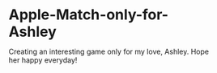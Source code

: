 # Apple-Match-only-for-Ashley
Creating an interesting game only for my love, Ashley. Hope her happy everyday!
<html lang="zh-CN">
<head>
    <meta charset="UTF-8">
    <meta name="viewport" content="width=device-width, initial-scale=1.0, user-scalable=no">
    <title>💖 Ashley专属水果匹配游戏 💖</title>
    <meta name="description" content="为我最爱的Ashley定制的生日专属游戏 - 3月25日生日快乐！">
    <style>
        /* 基础重置 */
        * {
            margin: 0;
            padding: 0;
            box-sizing: border-box;
            -webkit-tap-highlight-color: transparent;
        }

        body {
            font-family: 'PingFang SC', 'Helvetica Neue', Arial, sans-serif;
            background: linear-gradient(135deg, #ff9a9e 0%, #fad0c4 50%, #ffd1ff 100%);
            min-height: 100vh;
            position: relative;
            overflow-x: hidden;
            color: #fff;
            user-select: none;
        }

        /* Ashley专属背景动画 */
        .love-background {
            position: fixed;
            top: 0;
            left: 0;
            width: 100%;
            height: 100%;
            pointer-events: none;
            z-index: -1;
        }

        .heart {
            position: absolute;
            font-size: 24px;
            animation: floatHeart 8s infinite linear;
            opacity: 0.6;
        }

        .heart:nth-child(1) { left: 5%; animation-delay: 0s; }
        .heart:nth-child(2) { left: 15%; animation-delay: 1s; }
        .heart:nth-child(3) { left: 30%; animation-delay: 2s; }
        .heart:nth-child(4) { left: 50%; animation-delay: 3s; }
        .heart:nth-child(5) { left: 70%; animation-delay: 4s; }
        .heart:nth-child(6) { left: 85%; animation-delay: 5s; }

        @keyframes floatHeart {
            0% {
                transform: translateY(100vh) rotate(0deg);
                opacity: 0;
            }
            10% { opacity: 0.6; }
            90% { opacity: 0.6; }
            100% {
                transform: translateY(-20vh) rotate(360deg);
                opacity: 0;
            }
        }

        /* 主容器 */
        #gameContainer {
            width: 100%;
            max-width: 100vw;
            margin: 0;
            position: relative;
            background: rgba(255, 255, 255, 0.1);
            backdrop-filter: blur(10px);
            min-height: 100vh;
            overflow-x: hidden;
        }

        /* 屏幕管理 */
        .screen {
            display: none;
            width: 100%;
            min-height: 100vh;
            padding: 10px;
            text-align: center;
            color: #fff;
            animation: fadeIn 0.5s ease-in-out;
            overflow-y: auto;
        }

        .screen.active {
            display: block;
        }

        @keyframes fadeIn {
            from { opacity: 0; transform: translateY(20px); }
            to { opacity: 1; transform: translateY(0); }
        }

        /* Ashley专属主菜单 */
        .ashley-header h1 {
            font-size: clamp(1.8rem, 6vw, 3rem);
            font-weight: 900;
            background: linear-gradient(45deg, #ff6b9d, #c44569, #f8b500, #ff6b9d);
            background-size: 400% 400%;
            -webkit-background-clip: text;
            background-clip: text;
            -webkit-text-fill-color: transparent;
            animation: ashleyGradient 3s ease-in-out infinite;
            margin: 20px 0;
            text-shadow: 2px 2px 10px rgba(255, 107, 157, 0.5);
        }

        @keyframes ashleyGradient {
            0%, 100% { background-position: 0% 50%; }
            50% { background-position: 100% 50%; }
        }

        .love-subtitle {
            font-size: clamp(0.9rem, 3vw, 1.2rem);
            color: #ffe4e1;
            margin-bottom: 20px;
            font-weight: 600;
            line-height: 1.5;
            padding: 0 10px;
        }

        .romantic-message {
            background: rgba(255, 182, 193, 0.2);
            backdrop-filter: blur(10px);
            border-radius: 15px;
            padding: 15px;
            margin: 20px auto;
            max-width: 90%;
            border: 1px solid rgba(255, 182, 193, 0.3);
            animation: gentlePulse 3s ease-in-out infinite;
        }

        @keyframes gentlePulse {
            0%, 100% { transform: scale(1); }
            50% { transform: scale(1.02); }
        }

        .romantic-message p {
            margin: 8px 0;
            font-size: clamp(0.9rem, 2.5vw, 1.1rem);
        }

        /* 生日特殊效果检测 */
        .birthday-special {
            background: linear-gradient(135deg, #ff6b9d, #ffd700, #ff6b9d);
            background-size: 200% 200%;
            animation: birthdayGlow 2s ease-in-out infinite;
            padding: 20px;
            border-radius: 20px;
            margin: 20px auto;
            max-width: 90%;
            border: 2px solid #ffd700;
            box-shadow: 0 0 30px rgba(255, 215, 0, 0.5);
        }

        @keyframes birthdayGlow {
            0%, 100% { 
                background-position: 0% 50%; 
                box-shadow: 0 0 30px rgba(255, 215, 0, 0.5);
            }
            50% { 
                background-position: 100% 50%; 
                box-shadow: 0 0 50px rgba(255, 215, 0, 0.8);
            }
        }

        .birthday-message {
            font-size: clamp(1.1rem, 3vw, 1.5rem);
            font-weight: 700;
            color: #fff;
            text-shadow: 2px 2px 4px rgba(0,0,0,0.5);
            animation: birthdayTextGlow 2s ease-in-out infinite;
        }

        @keyframes birthdayTextGlow {
            0%, 100% { text-shadow: 2px 2px 4px rgba(0,0,0,0.5), 0 0 20px rgba(255,215,0,0.5); }
            50% { text-shadow: 2px 2px 4px rgba(0,0,0,0.7), 0 0 30px rgba(255,215,0,0.8); }
        }

        /* 按钮样式 */
        .ashley-btn {
            background: linear-gradient(45deg, #ff6b9d, #c44569);
            color: white;
            border: none;
            padding: 15px 30px;
            font-size: clamp(1rem, 3vw, 1.2rem);
            font-weight: 700;
            border-radius: 25px;
            cursor: pointer;
            transition: all 0.3s ease;
            box-shadow: 0 6px 20px rgba(255, 107, 157, 0.4);
            margin: 8px;
            min-width: 200px;
            width: 90%;
            max-width: 300px;
        }

        .ashley-btn:hover, .ashley-btn:active {
            transform: translateY(-3px) scale(1.02);
            box-shadow: 0 10px 25px rgba(255, 107, 157, 0.6);
        }

        .high-score {
            margin: 20px 0;
            font-size: clamp(1rem, 3vw, 1.2rem);
            color: #ffd700;
            font-weight: 600;
        }

        /* 难度选择 */
        .difficulty-grid {
            display: grid;
            grid-template-columns: repeat(auto-fit, minmax(250px, 1fr));
            gap: 15px;
            padding: 20px 10px;
            max-width: 800px;
            margin: 0 auto;
        }

        .difficulty-card {
            background: rgba(255, 182, 193, 0.2);
            backdrop-filter: blur(10px);
            border: 2px solid rgba(255, 182, 193, 0.3);
            border-radius: 15px;
            padding: 20px;
            cursor: pointer;
            transition: all 0.3s ease;
            color: white;
        }

        .difficulty-card:hover, .difficulty-card:active {
            transform: translateY(-5px);
            box-shadow: 0 15px 30px rgba(255, 182, 193, 0.4);
        }

        .difficulty-icon {
            font-size: 40px;
            margin-bottom: 10px;
        }

        .difficulty-name {
            font-size: 1.3rem;
            font-weight: 700;
            margin-bottom: 8px;
        }

        .difficulty-desc {
            font-size: 1rem;
            margin-bottom: 10px;
            opacity: 0.9;
        }

        .difficulty-stats {
            display: flex;
            justify-content: space-around;
            font-size: 0.85rem;
        }

        /* 游戏界面布局 */
        .game-layout {
            display: flex;
            flex-direction: column;
            align-items: center;
            padding: 10px;
            width: 100%;
            max-width: 100vw;
        }

        /* 手机端状态栏 */
        .mobile-status-bar {
            width: 100%;
            background: rgba(255, 182, 193, 0.3);
            backdrop-filter: blur(10px);
            padding: 12px;
            border-radius: 15px;
            margin-bottom: 10px;
        }

        .ashley-game-title {
            font-size: clamp(1rem, 4vw, 1.3rem);
            font-weight: 700;
            text-align: center;
            margin-bottom: 8px;
            background: linear-gradient(45deg, #ff6b9d, #c44569);
            -webkit-background-clip: text;
            background-clip: text;
            -webkit-text-fill-color: transparent;
        }

        .mobile-stats {
            display: flex;
            justify-content: space-around;
            font-size: clamp(0.8rem, 3vw, 1rem);
            font-weight: 600;
        }

        .mobile-stats span {
            background: rgba(255, 255, 255, 0.2);
            padding: 6px 10px;
            border-radius: 15px;
            backdrop-filter: blur(5px);
        }

        /* 游戏网格 */
        .game-area {
            width: 100%;
            display: flex;
            justify-content: center;
            margin: 10px 0;
        }

        .grid-container {
            background: rgba(255, 182, 193, 0.2);
            backdrop-filter: blur(15px);
            border-radius: 20px;
            padding: 15px;
            border: 2px solid rgba(255, 182, 193, 0.4);
            box-shadow: 0 8px 25px rgba(255, 182, 193, 0.3);
        }

        .game-grid {
            display: grid;
            gap: 4px;
            background: rgba(255, 255, 255, 0.1);
            border-radius: 15px;
            padding: 10px;
        }

        /* 响应式网格大小 */
        .game-grid.size-6 {
            grid-template-columns: repeat(6, 1fr);
            width: min(90vw, 360px);
            height: min(90vw, 360px);
        }

        .game-grid.size-7 {
            grid-template-columns: repeat(7, 1fr);
            width: min(90vw, 350px);
            height: min(90vw, 350px);
        }

        .game-grid.size-8 {
            grid-template-columns: repeat(8, 1fr);
            width: min(90vw, 320px);
            height: min(90vw, 320px);
        }

        .game-grid.size-9 {
            grid-template-columns: repeat(9, 1fr);
            width: min(90vw, 300px);
            height: min(90vw, 300px);
        }

        /* 游戏格子 */
        .cell {
            aspect-ratio: 1;
            background: linear-gradient(135deg, #ffe4e1, #ffc0cb);
            border-radius: 8px;
            display: flex;
            align-items: center;
            justify-content: center;
            cursor: pointer;
            transition: all 0.2s ease;
            border: 1px solid rgba(255, 182, 193, 0.3);
            box-shadow: 0 2px 8px rgba(255, 182, 193, 0.2);
            position: relative;
            overflow: hidden;
        }

        .cell:active {
            transform: scale(0.95);
        }

        .cell.selected {
            background: linear-gradient(135deg, #ff6b9d, #c44569);
            transform: scale(1.1);
            box-shadow: 0 0 20px rgba(255, 107, 157, 0.6);
            animation: selectedPulse 1.5s ease-in-out infinite;
        }

        @keyframes selectedPulse {
            0%, 100% { box-shadow: 0 0 20px rgba(255, 107, 157, 0.6); }
            50% { box-shadow: 0 0 30px rgba(255, 107, 157, 0.9); }
        }

        .cell.hint {
            animation: hintBlink 1s ease-in-out 3;
        }

        @keyframes hintBlink {
            0%, 100% { background: linear-gradient(135deg, #ffe4e1, #ffc0cb); }
            50% { background: linear-gradient(135deg, #00ff88, #00cc66); }
        }

        /* 水果样式 */
        .fruit {
            font-size: clamp(18px, 5vw, 28px);
            filter: drop-shadow(1px 1px 3px rgba(255, 182, 193, 0.5));
            animation: fruitPop 0.3s ease-out;
        }

        @keyframes fruitPop {
            0% { transform: scale(0) rotate(180deg); opacity: 0; }
            100% { transform: scale(1) rotate(0deg); opacity: 1; }
        }

        /* 特殊水果效果 */
        .special-1 { animation: specialGlow1 2s ease-in-out infinite; }
        .special-2 { animation: specialGlow2 2s ease-in-out infinite; }
        .special-3 { animation: specialGlow3 2s ease-in-out infinite; }
        .special-4 { animation: specialGlow4 2s ease-in-out infinite; }

        @keyframes specialGlow1 {
            0%, 100% { filter: drop-shadow(0 0 5px #ffd700); }
            50% { filter: drop-shadow(0 0 15px #ffd700); }
        }

        @keyframes specialGlow2 {
            0%, 100% { filter: drop-shadow(0 0 5px #ff6b6b); }
            50% { filter: drop-shadow(0 0 15px #ff6b6b); }
        }

        @keyframes specialGlow3 {
            0%, 100% { filter: drop-shadow(0 0 5px #4ecdc4); }
            50% { filter: drop-shadow(0 0 15px #4ecdc4); }
        }

        @keyframes specialGlow4 {
            0%, 100% { filter: drop-shadow(0 0 8px #ff00ff); }
            50% { filter: drop-shadow(0 0 20px #ff00ff); }
        }

        /* 手机端道具栏 */
        .mobile-powers-container {
            width: 100%;
            background: rgba(255, 182, 193, 0.3);
            backdrop-filter: blur(10px);
            padding: 10px;
            border-radius: 15px;
            margin: 10px 0;
        }

        .mobile-power-ups {
            display: grid;
            grid-template-columns: repeat(6, 1fr);
            gap: 6px;
        }

        .powerup-btn {
            background: linear-gradient(135deg, rgba(255, 107, 157, 0.8), rgba(196, 69, 105, 0.8));
            border: 1px solid rgba(255, 182, 193, 0.4);
            border-radius: 10px;
            padding: 8px 4px;
            cursor: pointer;
            transition: all 0.2s ease;
            color: white;
            display: flex;
            flex-direction: column;
            align-items: center;
            justify-content: center;
            min-height: 60px;
            position: relative;
            backdrop-filter: blur(5px);
        }

        .powerup-btn:active {
            transform: scale(0.95);
        }

        .powerup-btn.active {
            background: linear-gradient(135deg, #ff6b9d, #c44569);
            box-shadow: 0 0 15px rgba(255, 107, 157, 0.6);
            animation: activePowerup 2s ease-in-out infinite;
        }

        @keyframes activePowerup {
            0%, 100% { box-shadow: 0 0 15px rgba(255, 107, 157, 0.6); }
            50% { box-shadow: 0 0 25px rgba(255, 107, 157, 0.9); }
        }

        .powerup-btn.disabled {
            background: rgba(100, 100, 100, 0.5);
            opacity: 0.4;
        }

        .powerup-icon {
            font-size: clamp(16px, 4vw, 24px);
            margin-bottom: 2px;
        }

        .powerup-name {
            font-size: clamp(8px, 2vw, 10px);
            font-weight: 600;
            text-align: center;
        }

        .powerup-count {
            position: absolute;
            top: -5px;
            right: -5px;
            background: linear-gradient(45deg, #ff6b9d, #c44569);
            color: white;
            border-radius: 50%;
            width: 18px;
            height: 18px;
            font-size: 10px;
            font-weight: bold;
            display: flex;
            align-items: center;
            justify-content: center;
            border: 1px solid #fff;
        }

        /* 控制按钮 */
        .game-controls {
            display: flex;
            justify-content: center;
            gap: 8px;
            margin: 15px 0;
            flex-wrap: wrap;
        }

        .control-btn {
            background: linear-gradient(45deg, rgba(255, 107, 157, 0.9), rgba(196, 69, 105, 0.9));
            color: white;
            border: 1px solid rgba(255, 182, 193, 0.5);
            padding: 10px 15px;
            font-size: clamp(0.8rem, 2.5vw, 1rem);
            font-weight: 600;
            border-radius: 20px;
            cursor: pointer;
            transition: all 0.2s ease;
            backdrop-filter: blur(5px);
            min-width: 70px;
        }

        .control-btn:active {
            transform: scale(0.95);
        }

        .control-btn:disabled {
            background: rgba(100, 100, 100, 0.5);
            opacity: 0.5;
        }

        /* 返回按钮 */
        .back-btn {
            background: linear-gradient(45deg, #ff6b9d, #c44569);
            color: white;
            border: none;
            padding: 12px 25px;
            font-size: clamp(0.9rem, 3vw, 1.1rem);
            font-weight: 600;
            border-radius: 25px;
            cursor: pointer;
            margin: 20px;
            transition: all 0.2s ease;
        }

        .back-btn:active {
            transform: scale(0.95);
        }

        /* 成就系统 */
        .achievements-container {
            padding: 20px 10px;
            max-width: 600px;
            margin: 0 auto;
        }

        .achievement-item {
            display: flex;
            align-items: center;
            gap: 15px;
            padding: 15px;
            margin: 10px 0;
            border-radius: 12px;
            background: rgba(255, 182, 193, 0.2);
            backdrop-filter: blur(10px);
            border: 1px solid rgba(255, 182, 193, 0.3);
        }

        .achievement-item.achieved {
            background: rgba(76, 175, 80, 0.3);
            border-color: rgba(76, 175, 80, 0.5);
        }

        .achievement-item.locked {
            opacity: 0.5;
        }

        .achievement-icon {
            font-size: 2rem;
            min-width: 50px;
            text-align: center;
        }

        .achievement-info {
            flex: 1;
            text-align: left;
        }

        .achievement-name {
            font-size: 1.1rem;
            font-weight: bold;
            margin-bottom: 4px;
        }

        .achievement-desc {
            font-size: 0.9rem;
            opacity: 0.8;
        }

        .achievement-status {
            font-size: 1.5rem;
        }

        /* 情书界面 */
        .love-letter-container {
            max-width: 600px;
            margin: 0 auto;
            padding: 20px;
            background: rgba(255, 182, 193, 0.2);
            backdrop-filter: blur(15px);
            border-radius: 20px;
            border: 2px solid rgba(255, 182, 193, 0.3);
        }

        .letter-header h2 {
            font-size: clamp(1.5rem, 5vw, 2.5rem);
            background: linear-gradient(45deg, #ff6b9d, #c44569);
            -webkit-background-clip: text;
            background-clip: text;
            -webkit-text-fill-color: transparent;
            margin-bottom: 10px;
        }

        .letter-content {
            text-align: left;
            line-height: 1.6;
            font-size: clamp(0.9rem, 3vw, 1.1rem);
        }

        .letter-content p {
            margin: 15px 0;
        }

        .love-list {
            list-style: none;
            padding: 0;
            margin: 20px 0;
        }

        .love-list li {
            margin: 10px 0;
            padding-left: 10px;
        }

        .letter-signature {
            text-align: center;
            font-style: italic;
            font-weight: bold;
            margin: 30px 0 20px 0;
            font-size: clamp(1rem, 3vw, 1.2rem);
        }

        .letter-interactive {
            display: flex;
            flex-direction: column;
            gap: 10px;
            margin: 20px 0;
        }

        .love-btn {
            background: linear-gradient(45deg, #ff6b9d, #c44569);
            color: white;
            border: none;
            padding: 12px 20px;
            border-radius: 25px;
            font-size: clamp(0.9rem, 3vw, 1rem);
            font-weight: 600;
            cursor: pointer;
            transition: all 0.2s ease;
        }

        .love-btn:active {
            transform: scale(0.95);
        }

        /* 游戏结束界面 */
        .game-over-overlay {
            position: fixed;
            top: 0;
            left: 0;
            right: 0;
            bottom: 0;
            background: rgba(0, 0, 0, 0.8);
            backdrop-filter: blur(10px);
            display: flex;
            justify-content: center;
            align-items: center;
            z-index: 10000;
            padding: 20px;
        }

        .game-over-content {
            background: linear-gradient(135deg, #ff6b9d, #c44569);
            color: white;
            padding: 30px 20px;
            border-radius: 20px;
            text-align: center;
            max-width: 400px;
            width: 100%;
            box-shadow: 0 20px 40px rgba(0,0,0,0.3);
        }

        .game-over-content h2 {
            font-size: clamp(1.8rem, 5vw, 2.5rem);
            margin-bottom: 20px;
        }

        .final-stats {
            margin: 20px 0;
            text-align: left;
        }

        .stat-item {
            display: flex;
            justify-content: space-between;
            padding: 8px 0;
            border-bottom: 1px solid rgba(255,255,255,0.2);
            font-size: clamp(0.9rem, 3vw, 1rem);
        }

        .stat-value {
            color: #ffd700;
            font-weight: bold;
        }

        .new-record {
            background: rgba(255, 215, 0, 0.3);
            padding: 15px;
            border-radius: 10px;
            margin: 15px 0;
            font-weight: bold;
            animation: celebration 2s ease-in-out infinite;
        }

        @keyframes celebration {
            0%, 100% { transform: scale(1); }
            50% { transform: scale(1.05); }
        }

        .game-over-buttons {
            display: flex;
            gap: 10px;
            justify-content: center;
            margin-top: 20px;
        }

        .restart-btn, .home-btn {
            flex: 1;
            padding: 12px;
            border: none;
            border-radius: 25px;
            font-size: clamp(0.9rem, 3vw, 1rem);
            font-weight: 600;
            cursor: pointer;
            transition: all 0.2s ease;
        }

        .restart-btn {
            background: linear-gradient(45deg, #4ecdc4, #44a08d);
            color: white;
        }

        .home-btn {
            background: linear-gradient(45deg, #ff6b6b, #ee5a6f);
            color: white;
        }

        .restart-btn:active, .home-btn:active {
            transform: scale(0.95);
        }

        /* 成就通知 */
        .achievement-notification {
            position: fixed;
            top: 20px;
            right: 20px;
            left: 20px;
            background: linear-gradient(135deg, #667eea, #764ba2);
            color: white;
            padding: 20px;
            border-radius: 15px;
            box-shadow: 0 8px 32px rgba(31, 38, 135, 0.37);
            z-index: 10000;
            transform: translateY(-200px);
            transition: transform 0.5s ease;
            text-align: center;
        }

        .achievement-notification.show {
            transform: translateY(0);
        }

        .achievement-title {
            font-size: 1.1rem;
            font-weight: bold;
            margin-bottom: 8px;
            color: #ffd700;
        }

        /* 粒子效果 */
        .particle {
            position: absolute;
            pointer-events: none;
            font-size: 20px;
            opacity: 0.8;
            animation: particleFloat 2s ease-out forwards;
        }

        @keyframes particleFloat {
            0% {
                transform: translateY(0) scale(1);
                opacity: 1;
            }
            100% {
                transform: translateY(-60px) scale(0);
                opacity: 0;
            }
        }

        /* 消息提示 */
        .temporary-message {
            position: fixed;
            top: 50%;
            left: 50%;
            transform: translate(-50%, -50%);
            background: rgba(0, 0, 0, 0.8);
            color: white;
            padding: 15px 25px;
            border-radius: 25px;
            font-size: clamp(1rem, 3vw, 1.2rem);
            font-weight: 600;
            z-index: 10000;
            backdrop-filter: blur(10px);
            animation: messageShow 2s ease-out forwards;
        }

        @keyframes messageShow {
            0% { opacity: 0; transform: translate(-50%, -50%) scale(0.8); }
            25% { opacity: 1; transform: translate(-50%, -50%) scale(1); }
        75% { opacity: 1; transform: translate(-50%, -50%) scale(1); }
        100% { opacity: 0; transform: translate(-50%, -50%) scale(0.8); }
    }

    /* 加载界面 */
    .loading-content {
        text-align: center;
        padding: 50px 20px;
    }

    .loading-heart {
        font-size: 60px;
        animation: loadingPulse 1.5s ease-in-out infinite;
        margin-bottom: 20px;
    }

    @keyframes loadingPulse {
        0%, 100% { transform: scale(1); }
        50% { transform: scale(1.2); }
    }

    .loading-text {
        font-size: clamp(1rem, 3vw, 1.2rem);
        margin-bottom: 20px;
        color: #ffe4e1;
    }

    .loading-bar {
        width: 80%;
        height: 8px;
        background: rgba(255, 255, 255, 0.2);
        border-radius: 4px;
        margin: 0 auto;
        overflow: hidden;
    }

    .loading-progress {
        height: 100%;
        background: linear-gradient(45deg, #ff6b9d, #c44569);
        border-radius: 4px;
        animation: loadingProgress 3s ease-in-out infinite;
    }

    @keyframes loadingProgress {
        0% { width: 0%; }
        50% { width: 70%; }
        100% { width: 100%; }
    }

    /* 练习模式特殊样式 */
    #practice .mobile-stats span:nth-child(2) {
        background: linear-gradient(45deg, #4ecdc4, #44a08d);
    }

    /* 桌面端适配 */
    @media (min-width: 768px) {
        #gameContainer {
            max-width: 1200px;
            margin: 20px auto;
            border-radius: 25px;
            border: 2px solid rgba(255, 182, 193, 0.3);
            box-shadow: 0 20px 60px rgba(255, 182, 193, 0.4);
        }

        .game-layout {
            flex-direction: row;
            justify-content: space-between;
            align-items: flex-start;
            gap: 20px;
        }

        .left-panel, .right-panel {
            width: 250px;
            flex-shrink: 0;
        }

        .desktop-only {
            display: block !important;
        }

        .mobile-only {
            display: none !important;
        }

        .ashley-btn {
            width: auto;
            min-width: 250px;
        }

        .difficulty-grid {
            grid-template-columns: repeat(2, 1fr);
        }

        .mobile-status-bar,
        .mobile-powers-container {
            display: none;
        }

        .game-grid.size-6 { width: 360px; height: 360px; }
        .game-grid.size-7 { width: 420px; height: 420px; }
        .game-grid.size-8 { width: 480px; height: 480px; }
        .game-grid.size-9 { width: 540px; height: 540px; }

        .cell {
            border-radius: 12px;
        }

        .fruit {
            font-size: 32px;
        }

        .powerup-btn {
            min-height: 80px;
            padding: 10px;
        }

        .powerup-icon {
            font-size: 28px;
        }

        .powerup-name {
            font-size: 11px;
        }
    }

    /* 隐藏类 */
    .desktop-only {
        display: none;
    }

    .mobile-only {
        display: block;
    }
    </style>
</head>
<body>
    <div id="gameContainer">
        <!-- 爱心飘落背景 -->
        <div class="love-background">
            <div class="heart">💖</div>
            <div class="heart">💕</div>
            <div class="heart">💝</div>
            <div class="heart">💗</div>
            <div class="heart">💓</div>
            <div class="heart">🌹</div>
        </div>
        
        <!-- 主菜单 -->
        <div id="menu" class="screen active">
            <div class="ashley-header">
                <h1>💖 Ashley专属水果匹配 💖</h1>
                <div class="love-subtitle">
                    🌹 为我最爱的Ashley定制的专属游戏 🌹<br>
                    💕 生日快乐，我的宝贝！ 💕
                </div>
                
                <!-- 生日特殊效果检测 -->
                <div id="birthdaySpecial" class="birthday-special" style="display: none;">
                    <div class="birthday-message">
                        🎂✨ 今天是Ashley的生日！3月25日！✨🎂<br>
                        🎉 生日快乐我的宝贝，愿你永远快乐！ 🎉
                    </div>
                </div>
                
                <div class="romantic-message">
                    <p>🎂 每一个水果都代表我对你的爱 🎂</p>
                    <p>✨ 希望每一天都像游戏一样甜蜜 ✨</p>
                </div>
            </div>
            
            <div class="menu-buttons">
                <button class="ashley-btn" onclick="showDifficultySelect()">
                    🎮 开始甜蜜冒险
                </button>
                <button class="ashley-btn" onclick="startPractice()">
                    🌟 练习模式
                </button>
                <button class="ashley-btn" onclick="showScreen('achievements')">
                    🏆 我们的成就
                </button>
                <button class="ashley-btn" onclick="showScreen('loveLetter')">
                    💌 写给Ashley的情书
                </button>
            </div>
            
            <div class="high-score">
                🎯 最高分数: <span id="highScoreDisplay">0</span>
            </div>
        </div>

        <!-- 难度选择 -->
        <div id="difficultySelect" class="screen">
            <h2>💕 选择甜蜜难度 💕</h2>
            <div class="love-subtitle">为Ashley选择最适合的挑战等级</div>
            
            <div class="difficulty-grid">
                <div class="difficulty-card" onclick="startGame('easy')">
                    <div class="difficulty-icon">🌸</div>
                    <div class="difficulty-name">温柔模式</div>
                    <div class="difficulty-desc">6x6网格，像你一样温柔</div>
                    <div class="difficulty-stats">
                        <span>💝 生命: 30</span>
                        <span>🍓 道具丰富</span>
                    </div>
                </div>
                
                <div class="difficulty-card" onclick="startGame('normal')">
                    <div class="difficulty-icon">💖</div>
                    <div class="difficulty-name">甜蜜模式</div>
                    <div class="difficulty-desc">7x7网格，甜蜜的挑战</div>
                    <div class="difficulty-stats">
                        <span>💝 生命: 25</span>
                        <span>🍓 均衡体验</span>
                    </div>
                </div>
                
                <div class="difficulty-card" onclick="startGame('hard')">
                    <div class="difficulty-icon">🔥</div>
                    <div class="difficulty-name">激情模式</div>
                    <div class="difficulty-desc">8x8网格，激情四射</div>
                    <div class="difficulty-stats">
                        <span>💝 生命: 20</span>
                        <span>🍓 更多挑战</span>
                    </div>
                </div>
                
                <div class="difficulty-card" onclick="startGame('expert')">
                    <div class="difficulty-icon">👑</div>
                    <div class="difficulty-name">女王模式</div>
                    <div class="difficulty-desc">9x9网格，Ashley女王专属</div>
                    <div class="difficulty-stats">
                        <span>💝 生命: 15</span>
                        <span>🍓 极限挑战</span>
                    </div>
                </div>
            </div>
            
            <button class="back-btn" onclick="showScreen('menu')">
                💕 返回主菜单
            </button>
        </div>

        <!-- 主游戏界面 -->
        <div id="game" class="screen">
            <!-- 手机端状态栏 -->
            <div class="mobile-status-bar mobile-only">
                <div class="ashley-game-title">💖 Ashley的甜蜜时光 💖</div>
                <div class="mobile-stats">
                    <span id="mobileScore">💎 0</span>
                    <span id="mobileLives">💝 30</span>
                    <span id="mobileCombo">⭐ 0</span>
                </div>
            </div>
            
            <div class="game-layout">
                <!-- 左侧面板 - 桌面端 -->
                <div class="left-panel desktop-only">
                    <div class="ashley-love-panel">
                        <h3>💕 Ashley专区 💕</h3>
                        <div class="love-stats">
                            <div class="love-stat">
                                <span class="stat-icon">💎</span>
                                <span class="stat-label">甜蜜分数</span>
                                <span id="score" class="stat-value">0</span>
                            </div>
                            <div class="love-stat">
                                <span class="stat-icon">💝</span>
                                <span class="stat-label">爱心生命</span>
                                <span id="lives" class="stat-value">30</span>
                            </div>
                            <div class="love-stat">
                                <span class="stat-icon">⭐</span>
                                <span class="stat-label">连击之星</span>
                                <span id="combo" class="stat-value">0</span>
                            </div>
                            <div class="love-stat" id="multiplierStat" style="display:none;">
                                <span class="stat-icon">✨</span>
                                <span class="stat-label">魔法倍数</span>
                                <span id="multiplier" class="stat-value">1x</span>
                            </div>
                        </div>
                        
                        <div class="ashley-message-area">
                            <div id="ashleyMessage" class="ashley-message">
                                💕 加油呀宝贝，你是最棒的！
                            </div>
                        </div>
                        
                        <div class="special-date-reminder">
                            <div id="dateMessage" class="date-message"></div>
                        </div>
                    </div>
                </div>

                <!-- 游戏区域 -->
                <div class="game-area">
                    <div class="grid-container">
                        <div id="gameGrid" class="game-grid"></div>
                    </div>
                </div>

                <!-- 右侧面板 - 桌面端 -->
                <div class="right-panel desktop-only">
                    <div class="ashley-powers">
                        <h3>💖 Ashley的魔法道具 💖</h3>
                        <div id="desktopPowerUps" class="power-ups"></div>
                    </div>
                </div>
            </div>

            <!-- 手机端道具栏 -->
            <div class="mobile-powers-container mobile-only">
                <div id="mobilePowerUps" class="mobile-power-ups"></div>
            </div>

            <!-- 游戏控制 -->
            <div class="game-controls">
                <button id="pauseBtn" class="control-btn" onclick="pauseGame()">⏸️ 暂停</button>
                <button class="control-btn" onclick="getHint()">💡 提示</button>
                <button class="control-btn" onclick="showScreen('menu')">🏠 主菜单</button>
            </div>
        </div>

        <!-- 练习模式 -->
        <div id="practice" class="screen">
            <div class="ashley-header">
                <h2>🌟 Ashley的练习花园 🌟</h2>
                <div class="love-subtitle">在这里尽情练习，没有压力哦～</div>
            </div>
            
            <!-- 手机端状态栏 -->
            <div class="mobile-status-bar mobile-only">
                <div class="ashley-game-title">🌟 练习模式 🌟</div>
                <div class="mobile-stats">
                    <span id="mobilePracticeScore">💎 0</span>
                    <span id="mobilePracticeLives">💝 ∞</span>
                    <span id="mobilePracticeCombo">⭐ 0</span>
                </div>
            </div>
            
            <div class="game-layout">
                <div class="left-panel desktop-only">
                    <div class="ashley-love-panel">
                        <h3>💕 练习统计 💕</h3>
                        <div class="love-stats">
                            <div class="love-stat">
                                <span class="stat-icon">💎</span>
                                <span class="stat-label">练习分数</span>
                                <span id="practiceScore" class="stat-value">0</span>
                            </div>
                            <div class="love-stat">
                                <span class="stat-icon">💝</span>
                                <span class="stat-label">无限生命</span>
                                <span class="stat-value">∞</span>
                            </div>
                            <div class="love-stat">
                                <span class="stat-icon">⭐</span>
                                <span class="stat-label">连击记录</span>
                                <span id="practiceCombo" class="stat-value">0</span>
                            </div>
                        </div>
                    </div>
                </div>

                <div class="game-area">
                    <div class="grid-container">
                        <div id="practiceGrid" class="game-grid size-7"></div>
                    </div>
                </div>

                <div class="right-panel desktop-only">
                    <div class="ashley-powers">
                        <h3>💖 无限道具 💖</h3>
                        <div id="practicePowerUps" class="power-ups"></div>
                    </div>
                </div>
            </div>

            <!-- 手机端道具栏 -->
            <div class="mobile-powers-container mobile-only">
                <div id="mobilePracticePowerUps" class="mobile-power-ups"></div>
            </div>

            <div class="game-controls">
                <button class="control-btn" onclick="getHint()">💡 提示</button>
                <button class="control-btn" onclick="resetPractice()">🔄 重置</button>
                <button class="control-btn" onclick="showScreen('menu')">🏠 主菜单</button>
            </div>
        </div>

        <!-- 成就界面 -->
        <div id="achievements" class="screen">
            <div class="ashley-header">
                <h2>🏆 我们的甜蜜成就 🏆</h2>
                <div class="love-subtitle">每一个成就都是我们爱情的见证</div>
            </div>
            
            <div class="achievements-container">
                <div id="achievementsList"></div>
            </div>
            
            <button class="back-btn" onclick="showScreen('menu')">💕 返回主菜单</button>
        </div>

        <!-- 情书界面 -->
        <div id="loveLetter" class="screen">
            <div class="love-letter-container">
                <div class="letter-header">
                    <h2>💌 写给Ashley的情书 💌</h2>
                    <div class="love-subtitle">今天是我们相爱的每一天</div>
                </div>
                
                <div class="letter-content">
                    <p>💕 我最亲爱的Ashley，</p>
                    <p>这个游戏是我为你精心制作的生日礼物。每一行代码都充满了我对你的爱，每一个动画都承载着我对你的思念。</p>
                    <p>🌹 在这个特殊的日子里，我想对你说：</p>
                    <div class="love-list">
                        <div>💖 你是我生命中最美好的存在</div>
                        <div>🎂 希望你的每个生日都充满快乐和惊喜</div>
                        <div>✨ 愿我们的爱情像游戏中的连击一样，永远持续</div>
                        <div>🌟 你的笑容是我最大的成就奖励</div>
                        <div>💝 永远爱你，我的宝贝Ashley</div>
                    </div>
                    <p class="letter-signature">💕 永远爱你的<br>你最爱的人 💕</p>
                    
                    <div class="letter-interactive">
                        <button class="love-btn" onclick="showLoveAnimation()">💖 给Ashley一个大大的拥抱</button>
                        <button class="love-btn" onclick="playBirthdaySong()">🎵 播放生日快乐歌</button>
                    </div>
                </div>
            </div>
            
            <button class="back-btn" onclick="showScreen('menu')">💕 返回主菜单</button>
        </div>

        <!-- 加载界面 -->
        <div id="loading" class="screen" style="display: none;">
            <div class="loading-content">
                <div class="loading-heart">💖</div>
                <div class="loading-text">正在为Ashley准备甜蜜惊喜...</div>
                <div class="loading-bar">
                    <div class="loading-progress"></div>
                </div>
            </div>
        </div>
    </div>

    <script>
        // ===========================================
        // 💖 Ashley专属水果匹配游戏 JavaScript 💖
        // ===========================================
        
        // 游戏配置
        const gameConfig = {
            fruits: ['🍎', '🍊', '🍌', '🍇', '🍓', '🥝', '🍑', '🥭'],
            specialFruits: ['⭐', '💎', '🌟', '💖'],
            difficulties: {
                easy: { size: 6, lives: 30, powerUpChance: 0.15 },
                normal: { size: 7, lives: 25, powerUpChance: 0.12 },
                hard: { size: 8, lives: 20, powerUpChance: 0.10 },
                expert: { size: 9, lives: 15, powerUpChance: 0.08 }
            },
            powerUps: [
                { id: 'bomb', name: '爆弹', icon: '💣', cost: 1 },
                { id: 'lightning', name: '闪电', icon: '⚡', cost: 1 },
                { id: 'rainbow', name: '彩虹', icon: '🌈', cost: 2 },
                { id: 'star', name: '星星', icon: '⭐', cost: 2 },
                { id: 'heart', name: '爱心', icon: '💖', cost: 3 },
                { id: 'magic', name: '魔法', icon: '✨', cost: 3 }
            ]
        };

        // 游戏状态
        let gameState = {
            currentScreen: 'menu',
            gameMode: 'normal', // normal, practice
            difficulty: 'normal',
            score: 0,
            lives: 25,
            combo: 0,
            multiplier: 1,
            grid: [],
            selectedCells: [],
            powerUps: {},
            activePowerUp: null,
            isPaused: false,
            isGameOver: false,
            bestScore: 0,
            achievements: {},
            stats: {
                gamesPlayed: 0,
                totalScore: 0,
                maxCombo: 0,
                powerUpsUsed: 0
            }
        };

        // 成就系统
        const achievements = {
            firstGame: { 
                id: 'firstGame', 
                name: '初次相遇', 
                desc: '完成第一次游戏', 
                icon: '🎮',
                condition: () => gameState.stats.gamesPlayed >= 1
            },
            combo10: { 
                id: 'combo10', 
                name: '甜蜜连击', 
                desc: '达到10连击', 
                icon: '⭐',
                condition: () => gameState.stats.maxCombo >= 10
            },
            score1000: { 
                id: 'score1000', 
                name: '千分之爱', 
                desc: '单局得分达到1000', 
                icon: '💎',
                condition: () => gameState.bestScore >= 1000
            },
            birthday: { 
                id: 'birthday', 
                name: '生日快乐', 
                desc: '在Ashley生日当天游戏', 
                icon: '🎂',
                condition: () => isBirthday()
            },
            powerUser: { 
                id: 'powerUser', 
                name: '道具大师', 
                desc: '使用道具10次', 
                icon: '🔮',
                condition: () => gameState.stats.powerUpsUsed >= 10
            }
        };

        // Ashley专属消息
        const ashleyMessages = [
            '💕 加油呀宝贝，你是最棒的！',
            '🌟 哇塞，你好厉害呀！',
            '💖 我就知道你可以的！',
            '🎉 太棒了，继续加油！',
            '✨ 你真的很优秀呢！',
            '🌹 我的小天才！',
            '💝 爱你哦，继续努力！',
            '🎂 你让我好骄傲！'
        ];

        // 初始化游戏
        function init() {
            console.log('💖 初始化Ashley专属水果匹配游戏...');
            
            // 加载存档
            loadGame();
            
            // 检查生日特殊效果
            checkBirthdaySpecial();
            
            // 更新最高分显示
            updateHighScore();
            
            // 初始化成就系统
            initAchievements();
            
            // 设置日期消息
            updateDateMessage();
            
            console.log('💕 游戏初始化完成！为Ashley准备好了！');
        }

        // 检查是否为Ashley生日
        function isBirthday() {
            const today = new Date();
            return (today.getMonth() === 2 && today.getDate() === 25); // 3月25日
        }

        // 检查生日特殊效果
        function checkBirthdaySpecial() {
            if (isBirthday()) {
                document.getElementById('birthdaySpecial').style.display = 'block';
                // 生日特殊效果
                document.body.style.background = 'linear-gradient(135deg, #ffd700 0%, #ff6b9d 50%, #ffd700 100%)';
                // 添加更多爱心
                addBirthdayHearts();
            }
        }

        // 添加生日爱心效果
        function addBirthdayHearts() {
            const loveBackground = document.querySelector('.love-background');
            for (let i = 0; i < 5; i++) {
                setTimeout(() => {
                    const heart = document.createElement('div');
                    heart.className = 'heart';
                    heart.textContent = '🎂';
                    heart.style.left = Math.random() * 100 + '%';
                    heart.style.animationDelay = '0s';
                    heart.style.animationDuration = (Math.random() * 3 + 5) + 's';
                    loveBackground.appendChild(heart);
                }, i * 1000);
            }
        }

        // 更新日期消息
        function updateDateMessage() {
            const dateMsg = document.getElementById('dateMessage');
            const today = new Date();
            const month = today.getMonth() + 1;
            const date = today.getDate();
            
            if (isBirthday()) {
                dateMsg.textContent = '🎂 今天是Ashley的生日！生日快乐宝贝！ 🎂';
                dateMsg.style.animation = 'birthdayTextGlow 2s ease-in-out infinite';
            } else {
                const daysUntilBirthday = getDaysUntilBirthday();
                dateMsg.textContent = `💕 距离Ashley生日还有 ${daysUntilBirthday} 天 💕`;
            }
        }

        // 计算距离生日天数
        function getDaysUntilBirthday() {
            const today = new Date();
            const thisYear = today.getFullYear();
            let birthday = new Date(thisYear, 2, 25); // 3月25日
            
            if (birthday < today) {
                birthday = new Date(thisYear + 1, 2, 25);
            }
            
            const diffTime = birthday - today;
            return Math.ceil(diffTime / (1000 * 60 * 60 * 24));
        }

        // 显示屏幕
        function showScreen(screenName) {
            console.log(`💖 切换到屏幕: ${screenName}`);
            
            // 隐藏所有屏幕
            document.querySelectorAll('.screen').forEach(screen => {
                screen.classList.remove('active');
            });
            
            // 显示目标屏幕
            const targetScreen = document.getElementById(screenName);
            if (targetScreen) {
                targetScreen.classList.add('active');
                gameState.currentScreen = screenName;
            }
            
            // 屏幕特殊处理
            if (screenName === 'achievements') {
                renderAchievements();
            }
        }

        // 显示难度选择
        function showDifficultySelect() {
            showScreen('difficultySelect');
        }

        // 开始游戏
        function startGame(difficulty = 'normal') {
            console.log(`💖 开始游戏，难度: ${difficulty}`);
            
            gameState.gameMode = 'normal';
            gameState.difficulty = difficulty;
            gameState.isGameOver = false;
            gameState.isPaused = false;
            
            const config = gameConfig.difficulties[difficulty];
            gameState.score = 0;
            gameState.lives = config.lives;
            gameState.combo = 0;
            gameState.multiplier = 1;
            gameState.selectedCells = [];
            gameState.activePowerUp = null;
            
            // 初始化道具
            initPowerUps();
            
            // 创建网格
            createGrid(config.size);
            
            // 显示游戏屏幕
            showScreen('game');
            
            // 更新UI
            updateUI();
            
            // 显示开始消息
            showAshleyMessage('💖 开始甜蜜冒险吧，Ashley！');
        }

        // 开始练习模式
        function startPractice() {
            console.log('🌟 开始练习模式');
            
            gameState.gameMode = 'practice';
            gameState.difficulty = 'normal';
            gameState.isGameOver = false;
            gameState.isPaused = false;
            
            gameState.score = 0;
            gameState.lives = Infinity;
            gameState.combo = 0;
            gameState.multiplier = 1;
            gameState.selectedCells = [];
            gameState.activePowerUp = null;
            
            // 练习模式有无限道具
            initPowerUps(true);
            
            // 创建7x7网格
            createGrid(7);
            
            // 显示练习屏幕
            showScreen('practice');
            
            // 更新UI
            updateUI();
            
            showAshleyMessage('🌟 在练习花园里尽情享受吧！');
        }

        // 重置练习
        function resetPractice() {
            startPractice();
            showTemporaryMessage('🌟 练习重置完成！');
        }

        // 初始化道具
        function initPowerUps(unlimited = false) {
            gameState.powerUps = {};
            gameConfig.powerUps.forEach(powerUp => {
                gameState.powerUps[powerUp.id] = unlimited ? 999 : Math.floor(Math.random() * 3) + 1;
            });
            updatePowerUpsUI();
        }

        // 创建游戏网格
        function createGrid(size) {
            console.log(`💕 创建 ${size}x${size} 网格`);
            
            gameState.grid = [];
            const gameGrid = document.getElementById(gameState.gameMode
            === 'practice' ? 'practiceGrid' : 'gameGrid');
            const practiceGrid = document.getElementById('practiceGrid');
            
            // 清空现有网格
            if (gameGrid) {
                gameGrid.innerHTML = '';
                gameGrid.className = `game-grid size-${size}`;
            }
            if (practiceGrid) {
                practiceGrid.innerHTML = '';
                practiceGrid.className = `game-grid size-${size}`;
            }
            
            const currentGrid = gameState.gameMode === 'practice' ? practiceGrid : gameGrid;
            
            // 创建网格数据和DOM
            for (let row = 0; row < size; row++) {
                gameState.grid[row] = [];
                for (let col = 0; col < size; col++) {
                    // 创建单元格数据
                    const cell = {
                        row: row,
                        col: col,
                        fruit: getRandomFruit(),
                        isSpecial: false,
                        element: null
                    };
                    
                    // 创建DOM元素
                    const cellElement = document.createElement('div');
                    cellElement.className = 'cell';
                    cellElement.dataset.row = row;
                    cellElement.dataset.col = col;
                    cellElement.addEventListener('click', () => handleCellClick(row, col));
                    cellElement.addEventListener('touchstart', (e) => {
                        e.preventDefault();
                        handleCellClick(row, col);
                    });
                    
                    const fruitElement = document.createElement('div');
                    fruitElement.className = 'fruit';
                    fruitElement.textContent = cell.fruit;
                    cellElement.appendChild(fruitElement);
                    
                    cell.element = cellElement;
                    gameState.grid[row][col] = cell;
                    currentGrid.appendChild(cellElement);
                }
            }
            
            // 确保有有效移动
            if (!hasValidMoves()) {
                shuffleGrid();
            }
        }

        // 获取随机水果
        function getRandomFruit() {
            const fruits = gameConfig.fruits;
            return fruits[Math.floor(Math.random() * fruits.length)];
        }

        // 处理单元格点击
        function handleCellClick(row, col) {
            if (gameState.isPaused || gameState.isGameOver) return;
            
            const cell = gameState.grid[row][col];
            if (!cell) return;
            
            // 如果使用道具模式
            if (gameState.activePowerUp) {
                usePowerUp(gameState.activePowerUp, row, col);
                return;
            }
            
            // 正常选择模式
            const cellIndex = gameState.selectedCells.findIndex(c => c.row === row && c.col === col);
            
            if (cellIndex !== -1) {
                // 取消选择
                gameState.selectedCells.splice(cellIndex, 1);
                cell.element.classList.remove('selected');
            } else {
                // 选择单元格
                if (gameState.selectedCells.length === 0) {
                    // 第一个选择
                    gameState.selectedCells.push({row, col});
                    cell.element.classList.add('selected');
                } else if (gameState.selectedCells.length === 1) {
                    // 第二个选择，检查是否相邻
                    const first = gameState.selectedCells[0];
                    if (isAdjacent(first, {row, col})) {
                        gameState.selectedCells.push({row, col});
                        cell.element.classList.add('selected');
                        
                        // 延迟交换
                        setTimeout(() => {
                            swapCells(first, {row, col});
                        }, 200);
                    } else {
                        // 不相邻，重新选择
                        clearSelection();
                        gameState.selectedCells.push({row, col});
                        cell.element.classList.add('selected');
                    }
                }
            }
        }

        // 检查是否相邻
        function isAdjacent(cell1, cell2) {
            const rowDiff = Math.abs(cell1.row - cell2.row);
            const colDiff = Math.abs(cell1.col - cell2.col);
            return (rowDiff === 1 && colDiff === 0) || (rowDiff === 0 && colDiff === 1);
        }

        // 交换单元格
        function swapCells(pos1, pos2) {
            const cell1 = gameState.grid[pos1.row][pos1.col];
            const cell2 = gameState.grid[pos2.row][pos2.col];
            
            // 交换水果
            const tempFruit = cell1.fruit;
            cell1.fruit = cell2.fruit;
            cell2.fruit = tempFruit;
            
            // 更新显示
            cell1.element.querySelector('.fruit').textContent = cell1.fruit;
            cell2.element.querySelector('.fruit').textContent = cell2.fruit;
            
            // 添加交换动画
            cell1.element.style.transform = 'scale(1.1)';
            cell2.element.style.transform = 'scale(1.1)';
            
            setTimeout(() => {
                cell1.element.style.transform = 'scale(1)';
                cell2.element.style.transform = 'scale(1)';
                
                // 检查匹配
                const matches = findMatches();
                if (matches.length > 0) {
                    processMatches(matches);
                } else {
                    // 没有匹配，交换回来
                    setTimeout(() => {
                        const tempFruit = cell1.fruit;
                        cell1.fruit = cell2.fruit;
                        cell2.fruit = tempFruit;
                        
                        cell1.element.querySelector('.fruit').textContent = cell1.fruit;
                        cell2.element.querySelector('.fruit').textContent = cell2.fruit;
                        
                        // 扣血（练习模式不扣血）
                        if (gameState.gameMode !== 'practice') {
                            gameState.lives--;
                            showTemporaryMessage('💔 没有匹配，失去一条生命');
                            updateUI();
                            
                            if (gameState.lives <= 0) {
                                gameOver();
                            }
                        } else {
                            showTemporaryMessage('🌟 练习模式：没有匹配，再试试别的组合吧！');
                        }
                    }, 500);
                }
                
                clearSelection();
            }, 300);
        }

        // 清除选择
        function clearSelection() {
            gameState.selectedCells.forEach(pos => {
                const cell = gameState.grid[pos.row][pos.col];
                if (cell && cell.element) {
                    cell.element.classList.remove('selected');
                }
            });
            gameState.selectedCells = [];
        }

        // 寻找匹配
        function findMatches() {
            const matches = [];
            const size = gameState.grid.length;
            
            // 检查水平匹配
            for (let row = 0; row < size; row++) {
                let count = 1;
                let currentFruit = gameState.grid[row][0].fruit;
                
                for (let col = 1; col < size; col++) {
                    if (gameState.grid[row][col].fruit === currentFruit) {
                        count++;
                    } else {
                        if (count >= 3) {
                            for (let i = col - count; i < col; i++) {
                                matches.push({row: row, col: i});
                            }
                        }
                        count = 1;
                        currentFruit = gameState.grid[row][col].fruit;
                    }
                }
                
                // 检查行末
                if (count >= 3) {
                    for (let i = size - count; i < size; i++) {
                        matches.push({row: row, col: i});
                    }
                }
            }
            
            // 检查垂直匹配
            for (let col = 0; col < size; col++) {
                let count = 1;
                let currentFruit = gameState.grid[0][col].fruit;
                
                for (let row = 1; row < size; row++) {
                    if (gameState.grid[row][col].fruit === currentFruit) {
                        count++;
                    } else {
                        if (count >= 3) {
                            for (let i = row - count; i < row; i++) {
                                matches.push({row: i, col: col});
                            }
                        }
                        count = 1;
                        currentFruit = gameState.grid[row][col].fruit;
                    }
                }
                
                // 检查列末
                if (count >= 3) {
                    for (let i = size - count; i < size; i++) {
                        matches.push({row: i, col: col});
                    }
                }
            }
            
            // 去重
            const uniqueMatches = [];
            const seen = new Set();
            matches.forEach(match => {
                const key = `${match.row}-${match.col}`;
                if (!seen.has(key)) {
                    seen.add(key);
                    uniqueMatches.push(match);
                }
            });
            
            return uniqueMatches;
        }

        // 处理匹配
        function processMatches(matches) {
            console.log(`💖 找到 ${matches.length} 个匹配！`);
            
            // 计算分数
            const baseScore = matches.length * 10;
            const comboBonus = gameState.combo * 5;
            const multiplierBonus = baseScore * (gameState.multiplier - 1);
            const totalScore = baseScore + comboBonus + multiplierBonus;
            
            gameState.score += totalScore;
            gameState.combo++;
            
            // 更新最大连击记录
            if (gameState.combo > gameState.stats.maxCombo) {
                gameState.stats.maxCombo = gameState.combo;
            }
            
            // 更新倍数
            if (gameState.combo >= 5 && gameState.combo % 5 === 0) {
                gameState.multiplier = Math.min(gameState.multiplier + 0.5, 5);
                document.getElementById('multiplierStat').style.display = 'block';
            }
            
            // 添加特殊效果
            matches.forEach(match => {
                const cell = gameState.grid[match.row][match.col];
                createParticleEffect(cell.element, totalScore >= 50 ? '💎' : '⭐');
                
                // 添加消除动画
                cell.element.style.animation = 'fruitPop 0.5s reverse';
            });
            
            // 延迟后移除匹配的单元格
            setTimeout(() => {
                removeMatches(matches);
                dropFruits();
                
                setTimeout(() => {
                    fillEmptySpaces();
                    
                    // 检查是否有新的匹配（连击）
                    setTimeout(() => {
                        const newMatches = findMatches();
                        if (newMatches.length > 0) {
                            processMatches(newMatches);
                        } else {
                            // 连击结束，重置combo如果没有持续匹配
                            if (gameState.combo > 0) {
                                setTimeout(() => {
                                    gameState.combo = 0;
                                    gameState.multiplier = 1;
                                    document.getElementById('multiplierStat').style.display = 'none';
                                    updateUI();
                                }, 2000);
                            }
                            
                            // 检查是否还有有效移动
                            if (!hasValidMoves()) {
                                if (gameState.gameMode !== 'practice') {
                                    showTemporaryMessage('💫 没有更多移动了，重新洗牌！');
                                }
                                shuffleGrid();
                            }
                        }
                        updateUI();
                    }, 300);
                }, 300);
            }, 500);
            
            // 显示Ashley鼓励消息
            showRandomAshleyMessage();
            
            // 检查成就
            checkAchievements();
        }

        // 移除匹配的单元格
        function removeMatches(matches) {
            matches.forEach(match => {
                const cell = gameState.grid[match.row][match.col];
                cell.fruit = null;
                if (cell.element.querySelector('.fruit')) {
                    cell.element.querySelector('.fruit').textContent = '';
                    cell.element.classList.add('matched');
                }
            });
        }

        // 下落水果
        function dropFruits() {
            const size = gameState.grid.length;
            
            for (let col = 0; col < size; col++) {
                // 从底部开始，找到空位
                let writeIndex = size - 1;
                
                for (let row = size - 1; row >= 0; row--) {
                    if (gameState.grid[row][col].fruit !== null) {
                        if (row !== writeIndex) {
                            // 移动水果
                            gameState.grid[writeIndex][col].fruit = gameState.grid[row][col].fruit;
                            gameState.grid[writeIndex][col].element.querySelector('.fruit').textContent = 
                                gameState.grid[row][col].fruit;
                            
                            // 清空原位置
                            gameState.grid[row][col].fruit = null;
                            gameState.grid[row][col].element.querySelector('.fruit').textContent = '';
                            gameState.grid[row][col].element.classList.add('matched');
                            
                            // 移除新位置的matched类
                            gameState.grid[writeIndex][col].element.classList.remove('matched');
                        } else {
                            gameState.grid[writeIndex][col].element.classList.remove('matched');
                        }
                        writeIndex--;
                    }
                }
            }
        }

        // 填充空位
        function fillEmptySpaces() {
            const size = gameState.grid.length;
            
            for (let col = 0; col < size; col++) {
                for (let row = 0; row < size; row++) {
                    if (gameState.grid[row][col].fruit === null) {
                        gameState.grid[row][col].fruit = getRandomFruit();
                        const fruitElement = gameState.grid[row][col].element.querySelector('.fruit');
                        fruitElement.textContent = gameState.grid[row][col].fruit;
                        fruitElement.style.animation = 'fruitPop 0.4s ease-out';
                        gameState.grid[row][col].element.classList.remove('matched');
                    }
                }
            }
        }

        // 检查是否有有效移动
        function hasValidMoves() {
            const size = gameState.grid.length;
            
            for (let row = 0; row < size; row++) {
                for (let col = 0; col < size; col++) {
                    // 尝试与右边交换
                    if (col < size - 1) {
                        if (wouldCreateMatch(row, col, row, col + 1)) {
                            return true;
                        }
                    }
                    
                    // 尝试与下面交换
                    if (row < size - 1) {
                        if (wouldCreateMatch(row, col, row + 1, col)) {
                            return true;
                        }
                    }
                }
            }
            
            return false;
        }

        // 检查交换是否会创造匹配
        function wouldCreateMatch(row1, col1, row2, col2) {
            // 临时交换
            const temp = gameState.grid[row1][col1].fruit;
            gameState.grid[row1][col1].fruit = gameState.grid[row2][col2].fruit;
            gameState.grid[row2][col2].fruit = temp;
            
            // 检查是否有匹配
            const matches = findMatches();
            
            // 交换回来
            gameState.grid[row2][col2].fruit = gameState.grid[row1][col1].fruit;
            gameState.grid[row1][col1].fruit = temp;
            
            return matches.length > 0;
        }

        // 洗牌网格
        function shuffleGrid() {
            console.log('🔀 洗牌网格...');
            
            const size = gameState.grid.length;
            const fruits = [];
            
            // 收集所有水果
            for (let row = 0; row < size; row++) {
                for (let col = 0; col < size; col++) {
                    fruits.push(gameState.grid[row][col].fruit);
                }
            }
            
            // 洗牌
            for (let i = fruits.length - 1; i > 0; i--) {
                const j = Math.floor(Math.random() * (i + 1));
                [fruits[i], fruits[j]] = [fruits[j], fruits[i]];
            }
            
            // 重新分配
            let index = 0;
            for (let row = 0; row < size; row++) {
                for (let col = 0; col < size; col++) {
                    gameState.grid[row][col].fruit = fruits[index];
                    gameState.grid[row][col].element.querySelector('.fruit').textContent = fruits[index];
                    gameState.grid[row][col].element.classList.remove('matched');
                    index++;
                }
            }
            
            // 确保洗牌后有有效移动
            let attempts = 0;
            while (!hasValidMoves() && attempts < 10) {
                // 如果还是没有有效移动，再次洗牌
                for (let i = fruits.length - 1; i > 0; i--) {
                    const j = Math.floor(Math.random() * (i + 1));
                    [fruits[i], fruits[j]] = [fruits[j], fruits[i]];
                }
                
                index = 0;
                for (let row = 0; row < size; row++) {
                    for (let col = 0; col < size; col++) {
                        gameState.grid[row][col].fruit = fruits[index];
                        gameState.grid[row][col].element.querySelector('.fruit').textContent = fruits[index];
                        index++;
                    }
                }
                attempts++;
            }
        }

        // 获取提示
        function getHint() {
            console.log('💡 获取提示...');
            
            const size = gameState.grid.length;
            
            for (let row = 0; row < size; row++) {
                for (let col = 0; col < size; col++) {
                    // 检查与右边交换
                    if (col < size - 1) {
                        if (wouldCreateMatch(row, col, row, col + 1)) {
                            showHint(row, col, row, col + 1);
                            return;
                        }
                    }
                    
                    // 检查与下面交换
                    if (row < size - 1) {
                        if (wouldCreateMatch(row, col, row + 1, col)) {
                            showHint(row, col, row + 1, col);
                            return;
                        }
                    }
                }
            }
            
            showTemporaryMessage('💫 没有找到明显的提示，试试洗牌吧！');
        }

        // 显示提示
        function showHint(row1, col1, row2, col2) {
            const cell1 = gameState.grid[row1][col1].element;
            const cell2 = gameState.grid[row2][col2].element;
            
            cell1.classList.add('hint');
            cell2.classList.add('hint');
            
            setTimeout(() => {
                cell1.classList.remove('hint');
                cell2.classList.remove('hint');
            }, 4500);
            
            showAshleyMessage('💡 看看这两个位置哦！');
        }

        // 道具系统
        function updatePowerUpsUI() {
            const desktopContainer = document.getElementById('desktopPowerUps');
            const mobileContainer = document.getElementById('mobilePowerUps');
            const practiceDesktop = document.getElementById('practicePowerUps');
            const practiceMobile = document.getElementById('mobilePracticePowerUps');
            
            const containers = [desktopContainer, mobileContainer, practiceDesktop, practiceMobile].filter(c => c);
            
            containers.forEach(container => {
                container.innerHTML = '';
                
                gameConfig.powerUps.forEach(powerUp => {
                    const count = gameState.powerUps[powerUp.id] || 0;
                    const button = document.createElement('button');
                    button.className = 'powerup-btn';
                    button.onclick = () => selectPowerUp(powerUp.id);
                    
                    if (count === 0 && gameState.gameMode !== 'practice') {
                        button.classList.add('disabled');
                    }
                    
                    if (gameState.activePowerUp === powerUp.id) {
                        button.classList.add('active');
                    }
                    
                    button.innerHTML = `
                        <div class="powerup-icon">${powerUp.icon}</div>
                        <div class="powerup-name">${powerUp.name}</div>
                        ${gameState.gameMode !== 'practice' && count > 0 ? 
                          `<div class="powerup-count">${count}</div>` : ''}
                    `;
                    
                    container.appendChild(button);
                });
            });
        }

        // 选择道具
        function selectPowerUp(powerUpId) {
            const count = gameState.powerUps[powerUpId] || 0;
            
            if (gameState.gameMode !== 'practice' && count === 0) {
                showTemporaryMessage('💔 道具数量不足！');
                return;
            }
            
            if (gameState.activePowerUp === powerUpId) {
                // 取消选择
                gameState.activePowerUp = null;
                showAshleyMessage('💕 取消了道具选择');
            } else {
                // 选择道具
                gameState.activePowerUp = powerUpId;
                const powerUp = gameConfig.powerUps.find(p => p.id === powerUpId);
                showAshleyMessage(`✨ 选择了${powerUp.name}道具，点击网格使用！`);
            }
            
            updatePowerUpsUI();
        }

        // 使用道具
        function usePowerUp(powerUpId, row, col) {
            const powerUp = gameConfig.powerUps.find(p => p.id === powerUpId);
            if (!powerUp) return;
            
            console.log(`✨ 使用道具: ${powerUp.name} 在 (${row}, ${col})`);
            
            // 消耗道具
            if (gameState.gameMode !== 'practice') {
                if (gameState.powerUps[powerUpId] > 0) {
                    gameState.powerUps[powerUpId]--;
                    gameState.stats.powerUpsUsed++;
                } else {
                    showTemporaryMessage('💔 道具数量不足！');
                    return;
                }
            }
            
            // 执行道具效果
            switch (powerUpId) {
                case 'bomb':
                    useBombPowerUp(row, col);
                    break;
                case 'lightning':
                    useLightningPowerUp(row, col);
                    break;
                case 'rainbow':
                    useRainbowPowerUp(row, col);
                    break;
                case 'star':
                    useStarPowerUp(row, col);
                    break;
                case 'heart':
                    useHeartPowerUp();
                    break;
                case 'magic':
                    useMagicPowerUp();
                    break;
            }
            
            // 取消道具选择
            gameState.activePowerUp = null;
            updatePowerUpsUI();
            updateUI();
            
            checkAchievements();
        }

        // 炸弹道具 - 炸掉周围3x3区域
        function useBombPowerUp(centerRow, centerCol) {
            const matches = [];
            const size = gameState.grid.length;
            
            for (let row = Math.max(0, centerRow - 1); row <= Math.min(size - 1, centerRow + 1); row++) {
                for (let col = Math.max(0, centerCol - 1); col <= Math.min(size - 1, centerCol + 1); col++) {
                    matches.push({row, col});
                    const cell = gameState.grid[row][col];
                    createParticleEffect(cell.element, '💥');
                }
            }
            
            setTimeout(() => {
                processMatches(matches);
            }, 300);
            
            showAshleyMessage('💥 轰！炸弹威力好大呀！');
        }

        // 闪电道具 - 清除整行或整列
        function useLightningPowerUp(row, col) {
            const matches = [];
            const size = gameState.grid.length;
            const isRow = Math.random() < 0.5;
            
            if (isRow) {
                // 清除整行
                for (let c = 0; c < size; c++) {
                    matches.push({row, col: c});
                    const cell = gameState.grid[row][c];
                    createParticleEffect(cell.element, '⚡');
                }
                showAshleyMessage('⚡ 闪电横扫整行！');
            } else {
                // 清除整列
                for (let r = 0; r < size; r++) {
                    matches.push({row: r, col});
                    const cell = gameState.grid[r][col];
                    createParticleEffect(cell.element, '⚡');
                }
                showAshleyMessage('⚡ 闪电纵贯整列！');
            }
            
            setTimeout(() => {
                processMatches(matches);
            }, 300);
        }

        // 彩虹道具 - 清除所有同种水果
        function useRainbowPowerUp(row, col) {
            const targetFruit = gameState.grid[row][col].fruit;
            const matches = [];
            const size = gameState.grid.length;
            
            for (let r = 0; r < size; r++) {
                for (let c = 0; c < size; c++) {
                    if (gameState.grid[r][c].fruit === targetFruit) {
                        matches.push({row: r, col: c});
                        createParticleEffect(gameState.grid[r][c].element, '🌈');
                    }
                }
            }
            
            setTimeout(() => {
                processMatches(matches);
            }, 300);
            
            showAshleyMessage(`🌈 彩虹清除了所有${targetFruit}！`);
        }

        // 星星道具 - 随机清除15个格子
        function useStarPowerUp(row, col) {
            const matches = [];
            const size = gameState.grid.length;
            const allPositions = [];
            
            // 收集所有位置
            for (let r = 0; r < size; r++) {
                for (let c = 0; c < size; c++) {
                    allPositions.push({row: r, col: c});
                }
            }
            
            // 随机选择15个位置
            const selectedCount = Math.min(15, allPositions.length);
            for (let i = 0; i < selectedCount; i++) {
                const randomIndex = Math.floor(Math.random() * allPositions.length);
                const pos = allPositions.splice(randomIndex, 1)[0];
                matches.push(pos);
                createParticleEffect(gameState.grid[pos.row][pos.col].element, '⭐');
            }
            
            setTimeout(() => {
                processMatches(matches);
            }, 300);
            
            showAshleyMessage('⭐ 星星的魔法闪闪发光！');
        }

        // 爱心道具 - 恢复生命
        function useHeartPowerUp() {
            if (gameState.gameMode !== 'practice') {
                const config = gameConfig.difficulties[gameState.difficulty];
                const healAmount = Math.min(5, config.lives - gameState.lives);
                gameState.lives += healAmount;
                
                showTemporaryMessage(`💖 恢复了${healAmount}点生命！`);
                showAshleyMessage('💖 爱心的力量让你重新充满活力！');
            } else {
                showAshleyMessage('💖 练习模式已经是无限生命啦！');
            }
        }

        // 魔法道具 - 重新洗牌并获得高分
        function useMagicPowerUp() {
            shuffleGrid();
            gameState.score += 100;
            gameState.combo += 3;
            
            showTemporaryMessage('✨ 魔法重置了棋盘并奖励了分数！');
            showAshleyMessage('✨ 魔法的力量改变了一切！');
        }

        // 创建粒子效果
        function createParticleEffect(element, particle) {
            const rect = element.getBoundingClientRect();
            const containerRect = document.getElementById('gameContainer').getBoundingClientRect();
            
            for (let i = 0; i < 3; i++) {
                setTimeout(() => {
                    const particleElement = document.createElement('div');
                    particleElement.className = 'particle';
                    particleElement.textContent = particle;
                    particleElement.style.position = 'absolute';
                    particleElement.style.left = (rect.left - containerRect.left + Math.random() * rect.width) + 'px';
                    particleElement.style.top = (rect.top - containerRect.top + Math.random() * rect.height)
                    + 'px';
                    particleElement.style.fontSize = '20px';
                    particleElement.style.color = '#ff6b9d';
                    particleElement.style.animation = 'particleFloat 1s ease-out forwards';
                    particleElement.style.pointerEvents = 'none';
                    particleElement.style.zIndex = '1000';
                    
                    document.getElementById('gameContainer').appendChild(particleElement);
                    
                    setTimeout(() => {
                        if (particleElement.parentNode) {
                            particleElement.parentNode.removeChild(particleElement);
                        }
                    }, 1000);
                }, i * 100);
            }
        }

        // 显示Ashley消息
        function showAshleyMessage(message) {
            const messageElement = document.getElementById('ashleyMessage');
            if (messageElement) {
                messageElement.textContent = message;
                messageElement.style.animation = 'messageGlow 0.5s ease-in-out';
                
                setTimeout(() => {
                    messageElement.style.animation = '';
                }, 500);
            }
        }

        // 显示随机Ashley鼓励消息
        function showRandomAshleyMessage() {
            const message = ashleyMessages[Math.floor(Math.random() * ashleyMessages.length)];
            showAshleyMessage(message);
        }

        // 显示临时消息
        function showTemporaryMessage(message) {
            // 创建临时消息元素
            const msgElement = document.createElement('div');
            msgElement.className = 'temporary-message';
            msgElement.textContent = message;
            msgElement.style.cssText = `
                position: fixed;
                top: 50%;
                left: 50%;
                transform: translate(-50%, -50%);
                background: linear-gradient(45deg, #ff6b9d, #c44569);
                color: white;
                padding: 15px 25px;
                border-radius: 25px;
                font-size: 16px;
                font-weight: bold;
                z-index: 10000;
                box-shadow: 0 10px 30px rgba(255, 107, 157, 0.3);
                animation: messagePopup 3s ease-in-out forwards;
            `;
            
            document.body.appendChild(msgElement);
            
            setTimeout(() => {
                if (msgElement.parentNode) {
                    msgElement.parentNode.removeChild(msgElement);
                }
            }, 3000);
        }

        // 更新UI
        function updateUI() {
            // 更新分数和生命
            const scoreElements = ['score', 'practiceScore', 'mobileScore', 'mobilePracticeScore'];
            const livesElements = ['lives', 'mobileLives'];
            const comboElements = ['combo', 'practiceCombo', 'mobileCombo', 'mobilePracticeCombo'];
            const multiplierElements = ['multiplier'];
            
            scoreElements.forEach(id => {
                const element = document.getElementById(id);
                if (element) {
                    element.textContent = gameState.score.toLocaleString();
                }
            });
            
            livesElements.forEach(id => {
                const element = document.getElementById(id);
                if (element) {
                    if (gameState.gameMode === 'practice') {
                        element.textContent = '∞';
                    } else {
                        element.textContent = gameState.lives;
                    }
                }
            });
            
            comboElements.forEach(id => {
                const element = document.getElementById(id);
                if (element) {
                    element.textContent = gameState.combo;
                }
            });
            
            multiplierElements.forEach(id => {
                const element = document.getElementById(id);
                if (element) {
                    element.textContent = gameState.multiplier.toFixed(1) + 'x';
                }
            });
            
            // 更新最高分
            if (gameState.score > gameState.bestScore) {
                gameState.bestScore = gameState.score;
                updateHighScore();
                
                if (gameState.gameMode !== 'practice') {
                    showTemporaryMessage('🎉 新的最高分！Ashley一定很骄傲！');
                }
            }
        }

        // 更新最高分显示
        function updateHighScore() {
            const highScoreElement = document.getElementById('highScoreDisplay');
            if (highScoreElement) {
                highScoreElement.textContent = gameState.bestScore.toLocaleString();
            }
        }

        // 暂停游戏
        function pauseGame() {
            gameState.isPaused = !gameState.isPaused;
            const pauseBtn = document.getElementById('pauseBtn');
            
            if (gameState.isPaused) {
                pauseBtn.textContent = '▶️ 继续';
                showAshleyMessage('⏸️ 暂停了，休息一下吧～');
                showTemporaryMessage('⏸️ 游戏已暂停');
            } else {
                pauseBtn.textContent = '⏸️ 暂停';
                showAshleyMessage('💕 继续我们的甜蜜冒险！');
                showTemporaryMessage('▶️ 游戏继续');
            }
        }

        // 游戏结束
        function gameOver() {
            console.log('💔 游戏结束');
            
            gameState.isGameOver = true;
            gameState.stats.gamesPlayed++;
            gameState.stats.totalScore += gameState.score;
            
            clearSelection();
            
            // 保存游戏数据
            saveGame();
            
            // 检查成就
            checkAchievements();
            
            // 显示游戏结束消息
            setTimeout(() => {
                let gameOverMessage = '💔 游戏结束了，但Ashley依然爱你！\n\n';
                gameOverMessage += `💎 最终分数: ${gameState.score.toLocaleString()}\n`;
                gameOverMessage += `⭐ 最高连击: ${gameState.stats.maxCombo}\n`;
                
                if (gameState.score === gameState.bestScore && gameState.score > 0) {
                    gameOverMessage += '🎉 恭喜！这是你的最高分！\n';
                }
                
                gameOverMessage += '\n💕 要再试一次吗？Ashley相信你可以做得更好！';
                
                if (confirm(gameOverMessage)) {
                    startGame(gameState.difficulty);
                } else {
                    showScreen('menu');
                }
            }, 1000);
        }

        // 成就系统
        function initAchievements() {
            // 初始化成就状态
            Object.keys(achievements).forEach(key => {
                if (!(key in gameState.achievements)) {
                    gameState.achievements[key] = false;
                }
            });
        }

        function checkAchievements() {
            Object.keys(achievements).forEach(key => {
                const achievement = achievements[key];
                if (!gameState.achievements[key] && achievement.condition()) {
                    unlockAchievement(key);
                }
            });
        }

        function unlockAchievement(achievementId) {
            gameState.achievements[achievementId] = true;
            const achievement = achievements[achievementId];
            
            console.log(`🏆 解锁成就: ${achievement.name}`);
            
            // 显示成就解锁动画
            showAchievementUnlock(achievement);
            
            // 保存进度
            saveGame();
        }

        function showAchievementUnlock(achievement) {
            const achievementElement = document.createElement('div');
            achievementElement.className = 'achievement-unlock';
            achievementElement.innerHTML = `
                <div class="achievement-icon">${achievement.icon}</div>
                <div class="achievement-info">
                    <div class="achievement-title">🎉 成就解锁！</div>
                    <div class="achievement-name">${achievement.name}</div>
                    <div class="achievement-desc">${achievement.desc}</div>
                </div>
            `;
            
            achievementElement.style.cssText = `
                position: fixed;
                top: 20px;
                right: 20px;
                background: linear-gradient(45deg, #ff6b9d, #c44569);
                color: white;
                padding: 20px;
                border-radius: 15px;
                box-shadow: 0 10px 30px rgba(255, 107, 157, 0.4);
                z-index: 10000;
                animation: achievementSlide 4s ease-in-out forwards;
                max-width: 300px;
                font-family: Arial, sans-serif;
            `;
            
            document.body.appendChild(achievementElement);
            
            setTimeout(() => {
                if (achievementElement.parentNode) {
                    achievementElement.parentNode.removeChild(achievementElement);
                }
            }, 4000);
        }

        function renderAchievements() {
            const container = document.getElementById('achievementsList');
            container.innerHTML = '';
            
            Object.keys(achievements).forEach(key => {
                const achievement = achievements[key];
                const isUnlocked = gameState.achievements[key];
                
                const achievementCard = document.createElement('div');
                achievementCard.className = `achievement-card ${isUnlocked ? 'unlocked' : 'locked'}`;
                achievementCard.innerHTML = `
                    <div class="achievement-icon">${isUnlocked ? achievement.icon : '🔒'}</div>
                    <div class="achievement-info">
                        <div class="achievement-name">${achievement.name}</div>
                        <div class="achievement-desc">${achievement.desc}</div>
                        ${isUnlocked ? '<div class="achievement-status">✅ 已解锁</div>' : 
                          '<div class="achievement-status">🔒 未解锁</div>'}
                    </div>
                `;
                
                container.appendChild(achievementCard);
            });
        }

        // 情书界面特效
        function showLoveAnimation() {
            // 创建爱心雨效果
            for (let i = 0; i < 20; i++) {
                setTimeout(() => {
                    const heart = document.createElement('div');
                    heart.textContent = ['💖', '💕', '💝', '💗', '💓'][Math.floor(Math.random() * 5)];
                    heart.style.cssText = `
                        position: fixed;
                        left: ${Math.random() * 100}%;
                        top: -50px;
                        font-size: ${20 + Math.random() * 30}px;
                        animation: heartRain ${3 + Math.random() * 2}s linear forwards;
                        z-index: 10000;
                        pointer-events: none;
                    `;
                    
                    document.body.appendChild(heart);
                    
                    setTimeout(() => {
                        if (heart.parentNode) {
                            heart.parentNode.removeChild(heart);
                        }
                    }, 5000);
                }, i * 100);
            }
            
            showTemporaryMessage('💖💖💖 给Ashley最大最温暖的拥抱！💖💖💖');
        }

        function playBirthdaySong() {
            // 模拟播放生日快乐歌（由于无法播放真实音频，用动画效果代替）
            const notes = ['🎵', '🎶', '🎼', '♪', '♫', '♬'];
            
            for (let i = 0; i < 12; i++) {
                setTimeout(() => {
                    const note = document.createElement('div');
                    note.textContent = notes[Math.floor(Math.random() * notes.length)];
                    note.style.cssText = `
                        position: fixed;
                        left: ${20 + i * 7}%;
                        top: 30%;
                        font-size: 30px;
                        color: #ff6b9d;
                        animation: noteFloat 2s ease-out forwards;
                        z-index: 10000;
                        pointer-events: none;
                    `;
                    
                    document.body.appendChild(note);
                    
                    setTimeout(() => {
                        if (note.parentNode) {
                            note.parentNode.removeChild(note);
                        }
                    }, 2000);
                }, i * 200);
            }
            
            showTemporaryMessage('🎂🎵 生日快乐歌为Ashley响起！🎵🎂');
        }

        // 存储系统
        function saveGame() {
            const saveData = {
                bestScore: gameState.bestScore,
                achievements: gameState.achievements,
                stats: gameState.stats
            };
            
            try {
                localStorage.setItem('ashleyFruitMatch', JSON.stringify(saveData));
                console.log('💾 游戏数据已保存');
            } catch (error) {
                console.log('💔 保存失败:', error);
            }
        }

        function loadGame() {
            try {
                const savedData = localStorage.getItem('ashleyFruitMatch');
                if (savedData) {
                    const data = JSON.parse(savedData);
                    gameState.bestScore = data.bestScore || 0;
                    gameState.achievements = data.achievements || {};
                    gameState.stats = {...gameState.stats, ...data.stats};
                    console.log('💖 游戏数据已加载');
                }
            } catch (error) {
                console.log('💔 加载失败:', error);
            }
        }

        // 移动端适配
        function handleResize() {
            // 重新调整游戏网格大小
            const gameGrid = document.getElementById('gameGrid');
            const practiceGrid = document.getElementById('practiceGrid');
            
            [gameGrid, practiceGrid].forEach(grid => {
                if (grid && grid.children.length > 0) {
                    const size = Math.sqrt(grid.children.length);
                    const isMobile = window.innerWidth < 768;
                    
                    if (isMobile) {
                        const gridSize = Math.min(window.innerWidth - 40, 350);
                        grid.style.width = gridSize + 'px';
                        grid.style.height = gridSize + 'px';
                    }
                }
            });
        }

        // 事件监听
        window.addEventListener('resize', handleResize);
        window.addEventListener('orientationchange', () => {
            setTimeout(handleResize, 100);
        });

        // 防止页面滚动（移动端）
        document.addEventListener('touchmove', function(e) {
            if (gameState.currentScreen === 'game' || gameState.currentScreen === 'practice') {
                e.preventDefault();
            }
        }, { passive: false });

        // 页面加载完成后初始化
        document.addEventListener('DOMContentLoaded', function() {
            console.log('💖 Ashley专属水果匹配游戏加载中...');
            
            // 显示加载界面
            showScreen('loading');
            
            // 模拟加载过程
            setTimeout(() => {
                init();
                showScreen('menu');
                console.log('🎮 游戏准备就绪！为Ashley献上最甜蜜的游戏体验！');
            }, 2000);
        });

        // 添加额外的动画样式
        const style = document.createElement('style');
        style.textContent = `
            @keyframes messagePopup {
                0% { 
                    opacity: 0; 
                    transform: translate(-50%, -50%) scale(0.5); 
                }
                15% { 
                    opacity: 1; 
                    transform: translate(-50%, -50%) scale(1.1); 
                }
                25% { 
                    opacity: 1; 
                    transform: translate(-50%, -50%) scale(1); 
                }
                85% { 
                    opacity: 1; 
                    transform: translate(-50%, -50%) scale(1); 
                }
                100% { 
                    opacity: 0; 
                    transform: translate(-50%, -50%) scale(0.8); 
                }
            }
            
            @keyframes achievementSlide {
                0% { 
                    transform: translateX(400px); 
                    opacity: 0; 
                }
                15% { 
                    transform: translateX(0); 
                    opacity: 1; 
                }
                85% { 
                    transform: translateX(0); 
                    opacity: 1; 
                }
                100% { 
                    transform: translateX(400px); 
                    opacity: 0; 
                }
            }
            
            @keyframes heartRain {
                0% { 
                    top: -50px; 
                    opacity: 1; 
                    transform: rotate(0deg); 
                }
                100% { 
                    top: calc(100vh + 50px); 
                    opacity: 0; 
                    transform: rotate(360deg); 
                }
            }
            
            @keyframes noteFloat {
                0% { 
                    opacity: 0; 
                    transform: translateY(0) scale(0.5); 
                }
                50% { 
                    opacity: 1; 
                    transform: translateY(-30px) scale(1.2); 
                }
                100% { 
                    opacity: 0; 
                    transform: translateY(-60px) scale(1); 
                }
            }
            
            @keyframes particleFloat {
                0% { 
                    opacity: 1; 
                    transform: translateY(0) scale(1); 
                }
                100% { 
                    opacity: 0; 
                    transform: translateY(-50px) scale(1.5); 
                }
            }
            
            @keyframes messageGlow {
                0% { 
                    box-shadow: 0 0 5px rgba(255, 107, 157, 0.3); 
                }
                50% { 
                    box-shadow: 0 0 20px rgba(255, 107, 157, 0.8); 
                }
                100% { 
                    box-shadow: 0 0 5px rgba(255, 107, 157, 0.3); 
                }
            }
            
            @keyframes birthdayTextGlow {
                0%, 100% { 
                    color: #ff6b9d; 
                    text-shadow: 0 0 5px rgba(255, 107, 157, 0.5); 
                }
                50% { 
                    color: #ffd700; 
                    text-shadow: 0 0 20px rgba(255, 215, 0, 0.8); 
                }
            }
        `;
        
        document.head.appendChild(style);
        
        // 全局函数导出（供HTML调用）
        window.showScreen = showScreen;
        window.showDifficultySelect = showDifficultySelect;
        window.startGame = startGame;
        window.startPractice = startPractice;
        window.resetPractice = resetPractice;
        window.pauseGame = pauseGame;
        window.getHint = getHint;
        window.showLoveAnimation = showLoveAnimation;
        window.playBirthdaySong = playBirthdaySong;
        
        console.log('💕 Ashley专属水果匹配游戏 - 所有系统加载完成！');
        
    </script>
</body>
</html>
